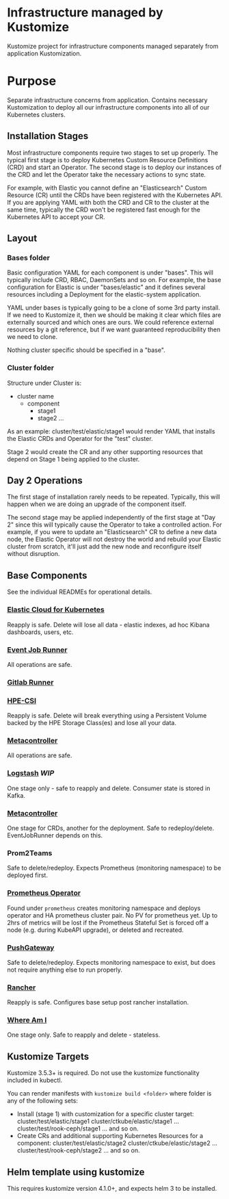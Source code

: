 # Infrastructure managed by Kustomize

Kustomize project for infrastructure components managed separately from application Kustomization.

# Purpose

Separate infrastructure concerns from application.  Contains necessary Kustomization to deploy all our infrastructure components into all of our Kubernetes clusters.

## Installation Stages
Most infrastructure components require two stages to set up properly.  The typical first stage is to deploy Kubernetes Custom Resource Definitions (CRD) and start an Operator.  The second stage is to deploy our instances of the CRD and let the Operator take the necessary actions to sync state.

For example, with Elastic you cannot define an "Elasticsearch" Custom Resource (CR) until the CRDs have been registered with the Kubernetes API.  If you are applying YAML with both the CRD and CR to the cluster at the same time, typically the CRD won't be registered fast enough for the Kubernetes API to accept your CR.

## Layout

### Bases folder
Basic configuration YAML for each component is under "bases".  This will typically include CRD, RBAC, DaemonSets and so on.  For example, the base configuration for Elastic is under "bases/elastic" and it defines several resources including a Deployment for the elastic-system application.

YAML under bases is typically going to be a clone of some 3rd party install.  If we need to Kustomize it, then we should be making it clear which files are externally sourced and which ones are ours.  We could reference external resources by a git reference, but if we want guaranteed reproducibility then we need to clone.

Nothing cluster specific should be specified in a "base".

### Cluster folder

Structure under Cluster is:
- cluster name
  - component
    - stage1
    - stage2
    ...

As an example:  cluster/test/elastic/stage1  would render YAML that installs the Elastic CRDs and Operator for the "test" cluster.

Stage 2 would create the CR and any other supporting resources that depend on Stage 1 being applied to the cluster.

## Day 2 Operations
The first stage of installation rarely needs to be repeated.  Typically, this will happen when we are doing an upgrade of the component itself.

The second stage may be applied independently of the first stage at "Day 2" since this will typically cause the Operator to take a controlled action.  For example, if you were to update an "Elasticsearch" CR to define a new data node, the Elastic Operator will not destroy the world and rebuild your Elastic cluster from scratch, it'll just add the new node and reconfigure itself without disruption.

## Base Components
See the individual READMEs for operational details.

### [Elastic Cloud for Kubernetes](./bases/elastic-system/README.md)
Reapply is safe.  Delete will lose all data - elastic indexes, ad hoc Kibana dashboards, users, etc.

### [Event Job Runner](./bases/event-job-runner/README.md)
All operations are safe.

### [Gitlab Runner](./bases/gitabrunner/README.md)

### [HPE-CSI](./bases/hpe-csi/README.md)
Reapply is safe.  Delete will break everything using a Persistent Volume backed by the HPE Storage Class(es) and lose all your data.

### [Metacontroller](./bases/metacontroller/README.md)
All operations are safe.

### [Logstash](./bases/logstash/README.md) *WIP*
One stage only - safe to reapply and delete.  Consumer state is stored in Kafka.

### [Metacontroller](./bases/metacontroller/README.md)
One stage for CRDs, another for the deployment.  Safe to redeploy/delete.  EventJobRunner depends on this.

### Prom2Teams
Safe to delete/redeploy.   Expects Prometheus (monitoring namespace) to be deployed first.

### [Prometheus Operator](https://github.com/prometheus-operator)
Found under `prometheus` creates monitoring namespace and deploys operator and HA prometheus cluster pair. No PV for prometheus yet. Up to 2hrs of metrics will be lost if the Prometheus Stateful Set is forced off a node (e.g. during KubeAPI upgrade), or deleted and recreated.

### [PushGateway](https://github.com/prometheus/pushgateway)
Safe to delete/redeploy.  Expects monitoring namespace to exist, but does not require anything else to run properly.

### [Rancher](./bases/rancher/README.md)
Reapply is safe. Configures base setup post rancher installation.

### [Where Am I](./bases/whereami/README.md)
One stage only.  Safe to reapply and delete - stateless.

## Kustomize Targets
Kustomize 3.5.3+ is required.   Do not use the kustomize functionality included in kubectl.

You can render manifests with `kustomize build <folder>` where folder is any of the following sets:
- Install (stage 1) with customization for a specific cluster target:
cluster/test/elastic/stage1
cluster/ctkube/elastic/stage1
...
cluster/test/rook-ceph/stage1
... and so on.
- Create CRs and additional supporting Kubernetes Resources for a component:
cluster/test/elastic/stage2
cluster/ctkube/elastic/stage2
...
cluster/test/rook-ceph/stage2
... and so on.

## Helm template using kustomize
This requires kustomize version 4.1.0+, and expects helm 3 to be installed.

